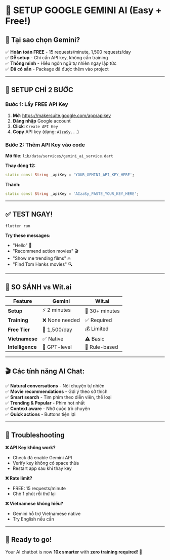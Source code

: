 # 🤖 **SETUP GOOGLE GEMINI AI** (Easy + Free!)

## 🎯 **Tại sao chọn Gemini?**

✅ **Hoàn toàn FREE** - 15 requests/minute, 1,500 requests/day  
✅ **Dễ setup** - Chỉ cần API key, không cần training  
✅ **Thông minh** - Hiểu ngôn ngữ tự nhiên ngay lập tức  
✅ **Đã có sẵn** - Package đã được thêm vào project  

---

## 🚀 **SETUP CHỈ 2 BƯỚC**

### **Bước 1: Lấy FREE API Key**

1. **Mở**: https://makersuite.google.com/app/apikey
2. **Đăng nhập** Google account
3. **Click**: `Create API Key`
4. **Copy** API key (dạng: `AIzaSy...`)

### **Bước 2: Thêm API Key vào code**

**Mở file**: `lib/data/services/gemini_ai_service.dart`

**Thay dòng 12:**
```dart
static const String _apiKey = 'YOUR_GEMINI_API_KEY_HERE';
```

**Thành:**
```dart
static const String _apiKey = 'AIzaSy_PASTE_YOUR_KEY_HERE';
```

---

## ✅ **TEST NGAY!**

```bash
flutter run
```

**Try these messages:**
- "Hello" 👋
- "Recommend action movies" 🎬
- "Show me trending films" 🔥
- "Find Tom Hanks movies" 🔍

---

## 🌟 **SO SÁNH vs Wit.ai**

| Feature | **Gemini** | Wit.ai |
|---------|----------|--------|
| **Setup** | ⚡ 2 minutes | 🐌 30+ minutes |
| **Training** | ❌ None needed | ✅ Required |
| **Free Tier** | 🎁 1,500/day | 💰 Limited |
| **Vietnamese** | ✅ Native | ⚠️ Basic |
| **Intelligence** | 🧠 GPT-level | 🤖 Rule-based |

---

## 🎬 **Các tính năng AI Chat:**

✅ **Natural conversations** - Nói chuyện tự nhiên  
✅ **Movie recommendations** - Gợi ý theo sở thích  
✅ **Smart search** - Tìm phim theo diễn viên, thể loại  
✅ **Trending & Popular** - Phim hot nhất  
✅ **Context aware** - Nhớ cuộc trò chuyện  
✅ **Quick actions** - Buttons tiện lợi  

---

## 🔧 **Troubleshooting**

**❌ API Key không work?**
- Check đã enable Gemini API
- Verify key không có space thừa
- Restart app sau khi thay key

**❌ Rate limit?**
- FREE: 15 requests/minute
- Chờ 1 phút rồi thử lại

**❌ Vietnamese không hiểu?**
- Gemini hỗ trợ Vietnamese native
- Try English nếu cần

---

## 🎯 **Ready to go!** 

Your AI chatbot is now **10x smarter** with **zero training required**! 🚀 